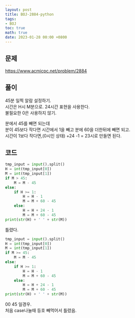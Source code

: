 ```yaml
---
layout: post
title: BOJ-2884-python
tags: 
- BOJ
toc: true
math: true
date: 2023-01-28 00:00 +0800
---
```


## 문제  
https://www.acmicpc.net/problem/2884
  
## 풀이  
45분 일찍 알람 설정하기.  
시간은 H시 M분으로. 24시간 표현을 사용한다.  
불필요한 0은 사용하지 않기.  
  
분에서 45를 빼면 되는데  
분이 45보다 작다면 시간에서 1을 빼고 분에 60을 더한뒤에 빼면 되고.  
시간이 1보다 작다면,(0시인 상태) +24 -1 = 23시로 만들면 된다.  

## 코드  

```python
tmp_input = input().split()
H = int(tmp_input[0])
M = int(tmp_input[1])
if M > 45:
    M = M - 45
else:
    if H >= 1:
        H = H - 1
        M = M + 60 - 45
    else:
        H = H + 24 - 1
        M = M + 60 - 45
print(str(H) + ' ' + str(M))
```
틀렸다.  

```python
tmp_input = input().split()
H = int(tmp_input[0])
M = int(tmp_input[1])
if M >= 45:
    M = M - 45
else:
    if H >= 1:
        H = H - 1
        M = M + 60 - 45
    else:
        H = H + 24 - 1
        M = M + 60 - 45
print(str(H) + ' ' + str(M))
```
00 45 일경우.  
처음 case나눌때 등호 빼먹어서 틀렸음.  